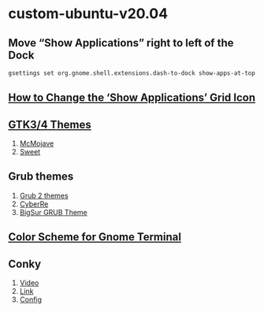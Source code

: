 # custom-ubuntu-v20.04

## Move “Show Applications” right to left of the Dock

```sh
gsettings set org.gnome.shell.extensions.dash-to-dock show-apps-at-top true
```

## [How to Change the ‘Show Applications’ Grid Icon](https://ubuntuhandbook.org/index.php/2019/01/change-show-applications-grid-icon-ubuntu-18-04/)

## [GTK3/4 Themes](https://www.pling.com/s/Gnome/browse?cat=135&ord=rating)

1. [McMojave](https://www.pling.com/s/Gnome/p/1275087)
2. [Sweet](https://www.pling.com/s/Gnome/p/1253385)

## Grub themes

1. [Grub 2 themes](https://github.com/vinceliuice/grub2-themes)
2. [CyberRe](https://www.pling.com/s/Gnome/p/1420727)
3. [BigSur GRUB Theme](https://www.pling.com/s/Gnome/p/1443844)

## [Color Scheme for Gnome Terminal](https://mayccoll.github.io/Gogh/)

## Conky

1. [Video](https://www.youtube.com/watch?v=qC0mnGprbeM&list=TLPQMTkwNzIwMjGN_il7hPryBQ&index=3&t=816s)
2. [Link](https://www.linux.com/topic/desktop/how-install-and-configure-conky/)
3. [Config](https://drive.google.com/file/d/13fOfn0gq38zOPBwi6wPjba0vEmdLvnNe/view)
